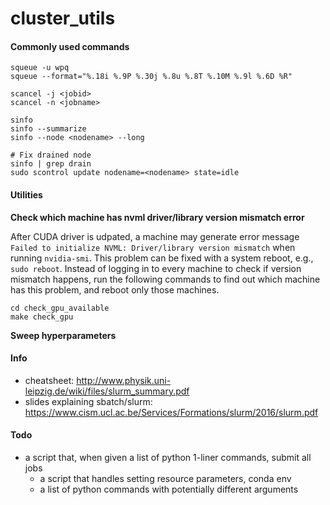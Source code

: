 # cluster_utils

#### Commonly used commands

```
squeue -u wpq
squeue --format="%.18i %.9P %.30j %.8u %.8T %.10M %.9l %.6D %R"

scancel -j <jobid>
scancel -n <jobname>

sinfo
sinfo --summarize
sinfo --node <nodename> --long

# Fix drained node
sinfo | grep drain
sudo scontrol update nodename=<nodename> state=idle
```

#### Utilities

**Check which machine has nvml driver/library version mismatch error**

After CUDA driver is udpated, a machine may generate error message `Failed to initialize NVML: Driver/library version mismatch` when running `nvidia-smi`. This problem can be fixed with a system reboot, e.g., `sudo reboot`. Instead of logging in to every machine to check if version mismatch happens, run the following commands to find out which machine has this problem, and reboot only those machines.

```
cd check_gpu_available
make check_gpu
```

**Sweep hyperparameters**






#### Info 

- cheatsheet: http://www.physik.uni-leipzig.de/wiki/files/slurm_summary.pdf
- slides explaining sbatch/slurm: https://www.cism.ucl.ac.be/Services/Formations/slurm/2016/slurm.pdf


#### Todo 


- a script that, when given a list of python 1-liner commands, submit all jobs 
    - a script that handles setting resource parameters, conda env
    - a list of python commands with potentially different arguments
